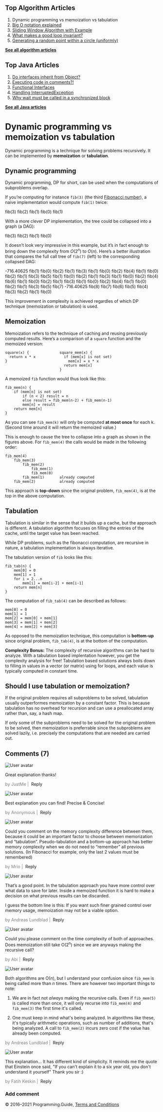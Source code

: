 <span class="underline"></span>

<span class="underline"></span>

Top Algorithm Articles
----------------------

1.  Dynamic programming vs memoization vs tabulation
2.  [Big O notation explained](big-o-notation-explained.html)
3.  [Sliding Window Algorithm with Example](sliding-window-example.html)
4.  [What makes a good loop invariant?](what-makes-a-good-loop-invariant.html)
5.  [Generating a random point within a circle (uniformly)](random-point-within-circle.html)

[**See all algorithm articles**](algorithms.html)

<span class="underline"></span>

Top Java Articles
-----------------

1.  [Do interfaces inherit from Object?](java/do-interfaces-inherit-from-object.html)
2.  [Executing code in comments?!](java/executing-code-in-comments.html)
3.  [Functional Interfaces](java/functional-interfaces.html)
4.  [Handling InterruptedException](java/handling-interrupted-exceptions.html)
5.  [Why wait must be called in a synchronized block](java/why-wait-must-be-in-synchronized.html)

[**See all Java articles**](java/index.html)

Dynamic programming vs memoization vs tabulation
================================================

Dynamic programming is a technique for solving problems recursively. It can be implemented by **memoization** or **tabulation**.

Dynamic programming
-------------------

Dynamic programming, DP for short, can be used when the computations of subproblems overlap.

If you’re computing for instance `fib(3)` (the third [Fibonacci number](https://en.wikipedia.org/wiki/Fibonacci_number)), a naive implementation would compute `fib(1)` twice:

fib(3) fib(2) fib(1) fib(0) fib(1)

With a more clever DP implementation, the tree could be collapsed into a graph (a DAG):

fib(3) fib(2) fib(1) fib(0)

It doesn’t look very impressive in this example, but it’s in fact enough to bring down the complexity from *O*(2<sup>*n*</sup>) to *O*(*n*). Here’s a better illustration that compares the full call tree of `fib(7)` (left) to the corresponding collapsed DAG:

-716.40625 fib(1) fib(0) fib(2) fib(1) fib(3) fib(1) fib(0) fib(2) fib(4) fib(1) fib(0) fib(2) fib(1) fib(3) fib(5) fib(1) fib(0) fib(2) fib(1) fib(3) fib(1) fib(0) fib(2) fib(4) fib(6) fib(1) fib(0) fib(2) fib(1) fib(3) fib(1) fib(0) fib(2) fib(4) fib(1) fib(0) fib(2) fib(1) fib(3) fib(5) fib(7) -716.40625 fib(8) fib(7) fib(6) fib(5) fib(4) fib(3) fib(2) fib(1) fib(0)

This improvement in complexity is achieved regardles of which DP technique (memoization or tabulation) is used.

Memoization
-----------

Memoization refers to the technique of caching and reusing previously computed results. Here’s a comparison of a `square` function and the memoized version:

    square(x) {              square_mem(x) {
      return x * x             if (mem[x] is not set)
    }                            mem[x] = x * x
                               return mem[x]
                             }

A memoized `fib` function would thus look like this:

    fib_mem(n) {
        if (mem[n] is not set)
            if (n < 2) result = n
            else result = fib_mem(n-2) + fib_mem(n-1)
            mem[n] = result
        return mem[n]
    }

As you can see `fib_mem(k)` will only be computed **at most once** for each <span class="identifier">k</span>. (Second time around it will return the memoized value.)

This is enough to cause the tree to collapse into a graph as shown in the figures above. For `fib_mem(4)` the calls would be made in the following order:

    fib_mem(4)
        fib_mem(3)
            fib_mem(2)
                fib_mem(1)
                fib_mem(0)
            fib_mem(1)       already computed
        fib_mem(2)           already computed

This approach is **top-down** since the original problem, `fib_mem(4)`, is at the top in the above computation.

Tabulation
----------

Tabulation is similar in the sense that it builds up a cache, but the approach is different. A tabulation algorithm focuses on filling the entries of the cache, until the target value has been reached.

While DP problems, such as the fibonacci computation, are recursive in nature, a tabulation implementation is always iterative.

The tabulation version of `fib` looks like this:

    fib_tab(n) {
        mem[0] = 0
        mem[1] = 1
        for i = 2...n
            mem[i] = mem[i-2] + mem[i-1]
        return mem[n]
    }

The computation of `fib_tab(4)` can be described as follows:

    mem[0] = 0
    mem[1] = 1
    mem[2] = mem[0] + mem[1]
    mem[3] = mem[1] + mem[2]
    mem[4] = mem[2] + mem[3]

As opposed to the memoization technique, this computation is **bottom-up** since original problem, `fib_tab(4)`, is at the bottom of the computation.

**Complexity Bonus:** The complexity of recursive algorithms can be hard to analyze. With a tabulation based implentation however, you get the complexity analysis for free! Tabulation based solutions always boils down to filling in values in a vector (or matrix) using for loops, and each value is typically computed in constant time.

Should I use tabulation or memoization?
---------------------------------------

If the original problem requires all subproblems to be solved, tabulation usually outperformes memoization by a constant factor. This is because tabulation has no overhead for recursion and can use a preallocated array rather than, say, a hash map.

If only some of the subproblems need to be solved for the original problem to be solved, then memoization is preferrable since the subproblems are solved lazily, i.e. precisely the computations that are needed are carried out.

Comments (7)
------------

![User avatar](https://www.gravatar.com/avatar/d41d8cd98f00b204e9800998ecf8427e?d=mp)

Great explanation thanks!

<span style="color: grey">by JustMe | </span> <span class="reply-button">Reply</span>

![User avatar](https://www.gravatar.com/avatar/d41d8cd98f00b204e9800998ecf8427e?d=mp)

Best explanation you can find! Precise & Concise!

<span style="color: grey">by Anonymous | </span> <span class="reply-button">Reply</span>

![User avatar](https://www.gravatar.com/avatar/84f8dc6e3c2b5ee51cb0f4511c3b3f34?d=mp)

Could you comment on the memory complexity difference between them, because it could be an important factor to choose between memorization and “tabulation”. Pseudo-tabulation and a bottom-up approach has better memory complexity when we do not need to “remember” all previous solutions. (In Fibonacci for example, only the last 2 values must be remembered)

<span style="color: grey">by Mrio | </span> <span class="reply-button">Reply</span>

![User avatar](https://www.gravatar.com/avatar/99e100243aaa8b1469b1ed4e8bbecb06?d=mp)

That’s a good point. In the tabulation approach you have more control over what data to save for later. Inside a memoized function it is hard to make a decision on what previous results can be discarded.

I guess the bottom line is this: If you want such finer grained control over memory usage, memoization may not be a viable option.

<span style="color: grey">by Andreas Lundblad | </span> <span class="reply-button">Reply</span>

![User avatar](https://www.gravatar.com/avatar/20e1d5ff10178d42db044cdf0cb30e97?d=mp)

Could you please comment on the time complexity of both of approaches. Does memoization still take O(2<sup>n</sup>) since we are anyways making the recursive call?

<span style="color: grey">by Abi | </span> <span class="reply-button">Reply</span>

![User avatar](https://www.gravatar.com/avatar/99e100243aaa8b1469b1ed4e8bbecb06?d=mp)

Both algorithms are O(*n*), but I understand your confusion since `fib_mem` is being called more than *n* times. There are however two important things to note:

1.  We are in fact not *always* making the recursive calls. Even if `fib_mem(5)` is called more than once, it will only recurse into `fib_mem(4)` and `fib_mem(3)` the first time it's called.

2.  One must keep in mind what's being analyzed. In algorithms like these, it's typically arithmetic operations, such as number of additions, that's being analyzed. A call to `fib_mem(2)` incurs zero cost if the value has already been computed.

<span style="color: grey">by Andreas Lundblad | </span> <span class="reply-button">Reply</span>

![User avatar](https://www.gravatar.com/avatar/046bac1bde8fbbab3c30b7ed359af13e?d=mp)

This explanation... It has different kind of simplicity. It reminds me the quote that Einstein once said, "If you can't explain it to a six year old, you don't understand it yourself" Thank you sir :)

<span style="color: grey">by Fatih Keskin | </span> <span class="reply-button">Reply</span>

### Add comment

© 2016–2021 Programming.Guide, [Terms and Conditions](terms-and-conditions.html)
